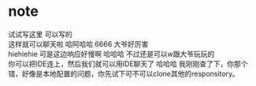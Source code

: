 # note

试试写这里
可以写的
</br>
这样就可以聊天啦 哈阿哈哈
6666 大爷好厉害
</br>
hiehiehie
可是这边响应好慢啊   哈哈哈  不过还是可以w跟大爷玩玩的
</br>
你可以把IDE连上，然后我们就可以用IDE聊天了
哈哈哈
我刚刚查了下，你那个错，好像是本地配置的问题，你先试下可不可以clone其他的responsitory。

